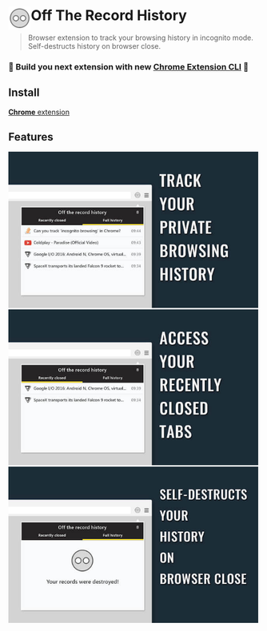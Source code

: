 # <img src="src/images/icon48.png" width="45" align="left"> Off The Record History

[link-cws]: https://chrome.google.com/webstore/detail/off-the-record-history/djbaolpiihkcmmfjnjdmomeeheldhhdp "Install"

> Browser extension to track your browsing history in incognito mode. Self-destructs history on browser close.

### 🎁 Build you next extension with new [Chrome Extension CLI](https://github.com/dutiyesh/chrome-extension-cli) 🚀

## Install

[**Chrome** extension][link-cws]

## Features

<img src="src/images/full-history.jpg" alt="Track your private browsing history" width="500">
<br>
<img src="src/images/recently-closed.jpg" alt="Access your recently closed tabs" width="500">
<br>
<img src="src/images/self-destruct-history.jpg" alt="Self-destructs your history on browser close" width="500">
